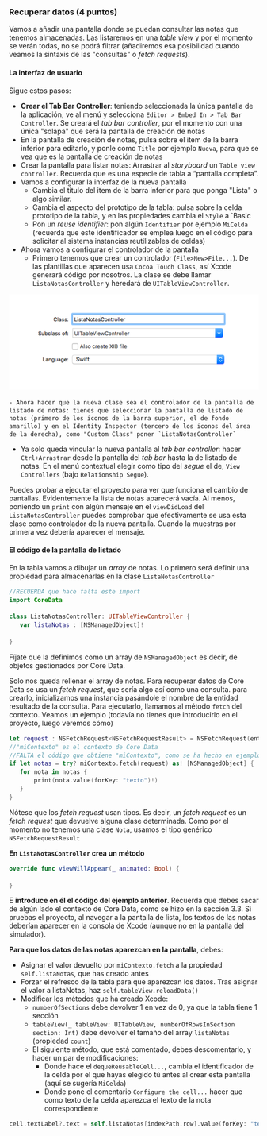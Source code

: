 ### Recuperar datos (4 puntos)

Vamos a añadir una pantalla donde se puedan consultar las notas que tenemos almacenadas. Las listaremos en una *table view* y por el momento se verán todas, no se podrá filtrar (añadiremos esa posibilidad cuando veamos la sintaxis de las "consultas" o *fetch requests*).

#### La interfaz de usuario

Sigue estos pasos:

- **Crear el Tab Bar Controller**: teniendo seleccionada la única pantalla de la aplicación, ve al menú y selecciona `Editor > Embed In > Tab Bar Controller`. Se creará el *tab bar controller*, por el momento con una única "solapa" que será la pantalla de creación de notas
- En la pantalla de creación de notas, pulsa sobre el item de la barra inferior para editarlo, y ponle como `Title` por ejemplo `Nueva`, para que se vea que es la pantalla de creación de notas
- Crear la pantalla para listar notas: Arrastrar al *storyboard* un `Table view controller`. Recuerda que es una especie de tabla a “pantalla completa”. 
- Vamos a configurar la interfaz de la nueva pantalla
	- Cambia el título del item de la barra inferior para que ponga "Lista" o algo similar.
	- Cambia el aspecto del prototipo de la tabla: pulsa sobre la celda prototipo de la tabla, y en las propiedades cambia el `Style` a `Basic 
	- Pon un *reuse identifier*: pon algún `Identifier` por ejemplo `MiCelda` (recuerda que este identificador se emplea luego en el código para solicitar al sistema instancias reutilizables de celdas)
- Ahora vamos a configurar el controlador de la pantalla
	- Primero tenemos que crear un controlador (`File>New>File...`). De las plantillas que aparecen usa `Cocoa Touch Class`, así Xcode generará código por nosotros. La clase  se debe llamar `ListaNotasController` y heredará de `UITableViewController`. 

![](img/crear_listanotascontroller.png)

	- Ahora hacer que la nueva clase sea el controlador de la pantalla de listado de notas: tienes que seleccionar la pantalla de listado de notas (primero de los iconos de la barra superior, el de fondo amarillo) y en el Identity Inspector (tercero de los iconos del área de la derecha), como "Custom Class" poner `ListaNotasController`
- Ya solo queda vincular la nueva pantalla al *tab bar controller*: hacer `Ctrl+Arrastrar` desde la pantalla del *tab bar* hasta la de listado de notas. En el menú contextual elegir como tipo del *segue* el de, `View Controllers` (bajo `Relationship Segue`).

Puedes probar a ejecutar el proyecto para ver que funciona el cambio de pantallas. Evidentemente la lista de notas aparecerá vacía. Al menos, poniendo un `print` con algún mensaje en el `viewDidLoad` del `ListaNotasController` puedes comprobar que efectivamente se usa esta clase como controlador de la nueva pantalla. Cuando la muestras por primera vez debería aparecer el mensaje.

#### El código de la pantalla de listado

En la tabla vamos a dibujar un *array* de notas. Lo primero será definir una propiedad para almacenarlas en la clase `ListaNotasController`

```swift
//RECUERDA que hace falta este import
import CoreData

class ListaNotasController: UITableViewController {
   var listaNotas : [NSManagedObject]!

}
```

Fíjate que la definimos como un array de `NSManagedObject` es decir, de objetos gestionados por Core Data.

Solo nos queda rellenar el array de notas. Para recuperar datos de Core Data se usa un *fetch request*, que sería algo así como una consulta. para crearlo, inicializamos una instancia pasándole el nombre de la entidad resultado de la consulta. Para ejecutarlo, llamamos al método `fetch` del contexto. Veamos un ejemplo (todavía no tienes que introducirlo en el proyecto, luego veremos cómo)

```swift
let request : NSFetchRequest<NSFetchRequestResult> = NSFetchRequest(entityName:"Nota")
//"miContexto" es el contexto de Core Data 
//FALTA el código que obtiene "miContexto", como se ha hecho en ejemplos anteriores
if let notas = try? miContexto.fetch(request) as! [NSManagedObject] {
   for nota in notas {
       print(nota.value(forKey: "texto")!)
   }
}
```


Nótese que los *fetch request* usan tipos. Es decir, un *fetch request* es un *fetch request* que devuelve alguna clase determinada. Como por el momento no tenemos una clase `Nota`, usamos el tipo genérico `NSFetchRequestResult`

**En `ListaNotasController` crea un método**

```swift
override func viewWillAppear(_ animated: Bool) {

}
```

E **introduce en él el código del ejemplo anterior**. Recuerda que debes sacar de algún lado el contexto de Core Data, como se hizo en la sección 3.3. Si pruebas el proyecto, al navegar a la pantalla de lista, los textos de las notas deberían aparecer en la consola de Xcode (aunque no en la pantalla del simulador).

**Para que los datos de las notas aparezcan en la pantalla**, debes:

- Asignar el valor devuelto por `miContexto.fetch` a la propiedad `self.listaNotas`, que has creado antes
- Forzar el refresco de la tabla para que aparezcan los datos. Tras asignar el valor a listaNotas, haz `self.tableView.reloadData()`
- Modificar los métodos que ha creado Xcode:
	+ `numberOfSections` debe devolver 1 en vez de 0, ya que la tabla tiene 1 sección
	+ `tableView(_ tableView: UITableView, numberOfRowsInSection section: Int)` debe devolver el tamaño del array `listaNotas` (propiedad `count`)
	+ El siguiente método, que está comentado, debes descomentarlo, y hacer un par de modificaciones:
	   + Donde hace el `dequeReusableCell...`, cambia el identificador de la celda por el que hayas elegido tú antes al crear esta pantalla (aquí se sugería `MiCelda`)
	   + Donde pone el comentario `Configure the cell...` hacer que como texto de la celda aparezca el texto de la nota correspondiente

```swift
cell.textLabel?.text = self.listaNotas[indexPath.row].value(forKey: "texto") as? String
```